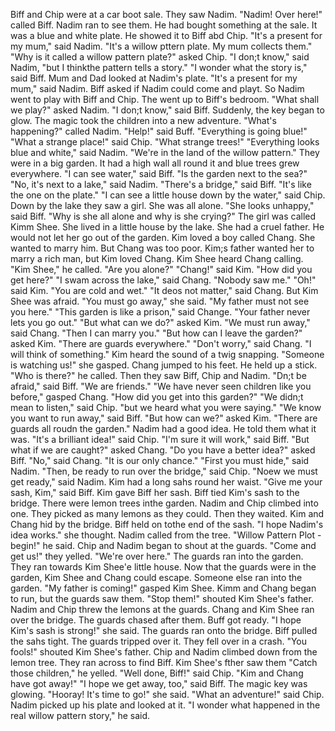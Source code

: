 Biff and Chip were at a car boot sale.
They saw Nadim.
"Nadim! Over here!" called Biff.
Nadim ran to see them.
He had bought something at the sale.
It was a blue and white plate.
He showed it to Biff abd Chip.
"It's a present for my mum," said Nadim.
"It's a willow pttern plate. My mum collects them."
"Why is it called a willow pattern plate?" asked Chip.
"I don;t know," said Nadim, "but I thinkthe pattern tells a story."
"I wonder what the story is," said Biff.
Mum and Dad looked at Nadim's plate.
"It's a present for my mum," said Nadim.
Biff asked if Nadim could come and playt.
So Nadim went to play with Biff and Chip.
The went up to Biff's bedroom.
"What shall we play?" asked Nadim.
"I don;t know," said Biff.
Suddenly, the key began to glow.
The magic took the children into a new adventure.
"What's happening?" called Nadim.
"Help!" said Buff.
"Everything is going blue!"
"What a strange place!" said Chip.
"What strange trees!"
"Everything looks blue and white," said Nadim.
"We're in the land of the willow pattern."
They were in a big garden.
It had a high wall all round it and blue trees grew everywhere.
"I can see water," said Biff.
"Is the garden next to the sea?"
"No, it's next to a lake," said Nadim.
"There's a bridge," said Biff.
"It's like the one on the plate."
"I can see a little house down by the water," said Chip.
Down by the lake they saw a girl.
She was all alone.
"She looks unhappy," said Biff.
"Why is she all alone and why is she crying?"
The girl was called Kimm Shee.
She lived in a little house by the lake.
She had a cruel father.
He would not let her go out of the garden.
Kim loved a boy called Chang.
She wanted to marry him.
But Chang was too poor.
Kim;s father wanted her to marry a rich man, but Kim loved Chang.
Kim Shee heard Chang calling.
"Kim Shee," he called.
"Are you alone?"
"Chang!" said Kim.
"How did you get here?"
"I swam across the lake," said Chang.
"Nobody saw me."
"Oh!" said Kim.
"You are cold and wet."
"It deos not matter," said Chang.
But Kim Shee was afraid.
"You must go away," she said.
"My father must not see you here."
"This garden is like a prison," said Change.
"Your father never lets you go out."
"But what can we do?" asked Kim.
"We must run away," said Chang.
"Then I can marry you."
"But how can I leave the garden?" asked Kim.
"There are guards everywhere."
"Don't worry," said Chang.
"I will think of something."
Kim heard the sound of a twig snapping.
"Someone is watching us!" she gasped.
Chang jumped to his feet.
He held up a stick.
"Who is there?" he called.
Then they saw Biff, Chip and Nadim.
"Dn;t be afraid," said Biff.
"We are friends."
"We have never seen children like you before," gasped Chang.
"How did you get into this garden?"
"We didn;t mean to listen," said Chip.
"but we heard what you were saying."
"We know you want to run away," said Biff.
"But how can we?" asked Kim.
"There are guards all roudn the garden."
Nadim had a good idea.
He told them what it was.
"It's a brilliant idea!" said Chip.
"I'm sure it will work," said Biff.
"But what if we are caught?" asked Chang.
"Do you have a better idea?" asked Biff.
"No," said Chang.
"It is our only chance."
"First you must hide," said Nadim.
"Then, be ready to run over the bridge," said Chip.
"Noew we must get ready," said Nadim.
Kim had a long sahs round her waist.
"Give me your sash, Kim," said Biff.
Kim gave Biff her sash.
Biff tied Kim's sash to the bridge.
There were lemon trees inthe garden.
Nadim and Chip climbed into one.
They picked as many lemons as they could.
Then they waited.
Kim and Chang hid by the bridge.
Biff held on tothe end of the sash.
"I hope Nadim's idea works." she thought.
Nadim called from the tree.
"Willow Pattern Plot - begin!" he said.
Chip and Nadim began to shout at the guards.
"Come and get us!" they yelled.
"We're over here."
The guards ran into the garden.
They ran towards Kim Shee'e little house.
Now that the guards were in the garden, Kim Shee and Chang could escape.
Someone else ran into the garden.
"My father is coming!" gasped Kim Shee.
Kimm and Chang began to run, but the guards saw them.
"Stop them!" shouted Kim Shee's father.
Nadim and Chip threw the lemons at the guards.
Chang and Kim Shee ran over the bridge.
The guards chased after them.
Buff got ready.
"I hope Kim's sash is strong!" she said.
The guards ran onto the bridge.
Biff pulled the sahs tight.
The guards tripped over it.
They fell over in a crash.
"You fools!" shouted Kim Shee's father.
Chip and Nadim climbed down from the lemon tree.
They ran across to find Biff.
Kim Shee's fther saw them
"Catch those children," he yelled.
"Well done, Biff!" said Chip.
"Kim and Chang have got away!"
"I hope we get away, too," said Biff.
The magic key was glowing.
"Hooray! It's time to go!" she said.
"What an adventure!" said Chip.
Nadim picked up his plate and looked at it.
"I wonder what happened in the real willow pattern story," he said.
